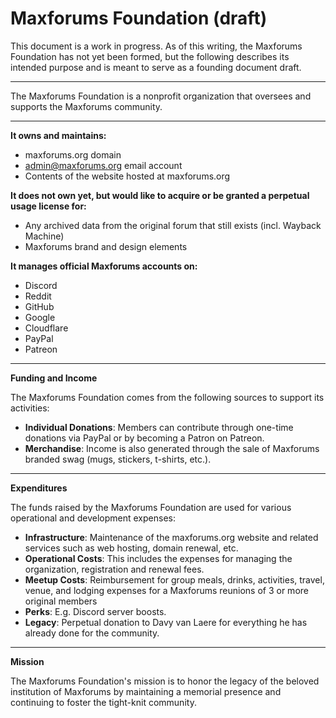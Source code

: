 # Maxforums Foundation (draft)

This document is a work in progress. As of this writing, the Maxforums Foundation has not yet been formed, but the following describes its intended purpose and is meant to serve as a founding document draft.

---

The Maxforums Foundation is a nonprofit organization that oversees and supports the Maxforums community.

---

**It owns and maintains:**
- maxforums.org domain
- admin@maxforums.org email account
- Contents of the website hosted at maxforums.org

**It does not own yet, but would like to acquire or be granted a perpetual usage license for:**
- Any archived data from the original forum that still exists (incl. Wayback Machine)
- Maxforums brand and design elements

**It manages official Maxforums accounts on:**
- Discord
- Reddit
- GitHub
- Google
- Cloudflare
- PayPal
- Patreon

---

**Funding and Income**

The Maxforums Foundation comes from the following sources to support its activities: 
- **Individual Donations**: Members can contribute through one-time donations via PayPal or by becoming a Patron on Patreon.
- **Merchandise**: Income is also generated through the sale of Maxforums branded swag (mugs, stickers, t-shirts, etc.).

---

**Expenditures**

The funds raised by the Maxforums Foundation are used for various operational and development expenses:
- **Infrastructure**: Maintenance of the maxforums.org website and related services such as web hosting, domain renewal, etc. 
- **Operational Costs**: This includes the expenses for managing the organization, registration and renewal fees. 
- **Meetup Costs**: Reimbursement for group meals, drinks, activities, travel, venue, and lodging expenses for a Maxforums reunions of 3 or more original members 
- **Perks**: E.g. Discord server boosts.
- **Legacy**: Perpetual donation to Davy van Laere for everything he has already done for the community.

---

**Mission**

The Maxforums Foundation's mission is to honor the legacy of the beloved institution of Maxforums by maintaining a memorial presence and continuing to foster the tight-knit community.
